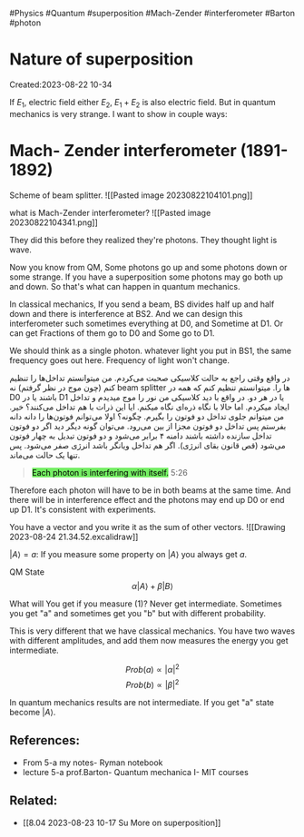 #Physics #Quantum #superposition #Mach-Zender #interferometer #Barton #photon 

# Nature of superposition
Created:2023-08-22 10-34

If $E_1$, electric field either $E_2$, $E_1 + E_2$ is also electric field. But in quantum mechanics is very strange. I want to show in couple ways:

# Mach- Zender interferometer (1891-1892)


Scheme of beam splitter. 
![[Pasted image 20230822104101.png]]

what is Mach-Zender interferometer?
![[Pasted image 20230822104341.png]]

They did this before they realized they're photons. They thought light is wave.

Now you know from QM, Some photons go up and some photons down or some strange. If you have a superposition some photons may go both up and down. So that's what can happen in quantum mechanics.

In classical mechanics, If you send a beam, BS divides half up and half down and there is interference at BS2. And we can design this interferometer such sometimes everything at D0, and Sometime at D1. Or can get Fractions of them go to D0 and Some go to D1. 

We should think as a single photon. whatever light you put in BS1, the same frequency goes out here. Frequency of light won't change.


در واقع وقتی راجع به حالت کلاسیکی صحبت می‌کردم. من میتوانستم تداخل‌ها را تنظیم کنم (چون موج در نظر گرفتم) نه beam splitter ها را. میتوانستم تنظیم کنم که همه در D0 باشند یا در D1 یا در هر دو. در واقع با دید کلاسیکی من نور را موج میدیدم و تداخل ایجاد میکردم. اما حالا با نگاه ذره‌ای نگاه میکنم. ایا این ذرات با هم تداخل می‌کنند؟ خیر. من میتوانم جلوی تداخل دو فوتون را بگیرم. چگونه؟‌ اولا می‌توانم فوتون‌ها را دانه دانه بفرستم پس تداخل دو فوتون‌ مجزا از بین می‌رود. می‌توان گونه دیگر دید اگر دو فوتون تداخل سازنده داشته باشند دامنه ۴ برابر می‌شود و دو فوتون تبدیل به چهار فوتون می‌شود (قص قانون بقای انرژی). اگر هم تداخل ویانگر باشد انرژی صفر می‌شود. پس تنها یک حالت می‌ماند.

><mark style="background: #2BE611A6;">Each photon is interfering with itself.</mark> 5:26



Therefore each photon will have to be in both beams at the same time. And there will be in interference effect and the photons may end up D0 or end up D1. It's consistent with experiments.

You have a vector and you write it as the sum of other vectors.
![[Drawing 2023-08-24 21.34.52.excalidraw]]


$|A\rangle =a:$ If you measure some property on $|A\rangle$ you always get $a$.

QM State 
$$\alpha|A\rangle + \beta|B\rangle \tag{1}$$

What will You get if you measure $(1)$? Never get intermediate. Sometimes you get "a" and sometimes get you "b" but with different probability.

This is very different that we have classical mechanics. You have two waves with different amplitudes, and add them now measures the energy you get intermediate.

$$Prob(a) \propto |\alpha|^2 $$
$$Prob(b) \propto |\beta|^2 $$

In quantum mechanics results are not intermediate. If you get "a" state become $|A\rangle$.
## References:

- From 5-a my notes- Ryman notebook
- lecture 5-a prof.Barton- Quantum mechanica I- MIT courses
## Related:
- [[8.04 2023-08-23 10-17 Su More on superposition]]

